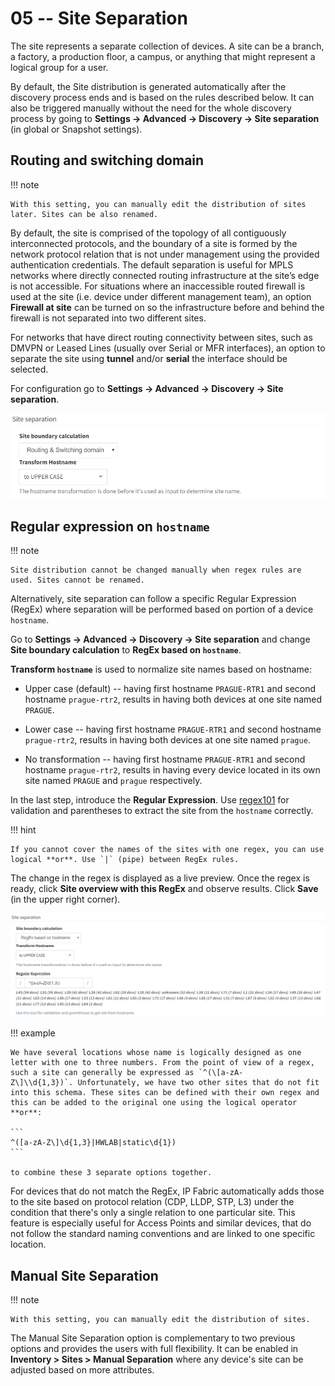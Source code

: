 # 05 -- Site Separation

The site represents a separate collection of devices. A site can be a branch, a factory, a production floor, a campus, or anything that might represent a logical group for a user.

By default, the Site distribution is generated automatically after the discovery process ends and is based on the rules described below. It can also be triggered manually without the need for the whole discovery process by going to **Settings → Advanced → Discovery → Site separation** (in global or Snapshot settings).

## Routing and switching domain

!!! note

    With this setting, you can manually edit the distribution of sites later. Sites can be also renamed.

By default, the site is comprised of the topology of all contiguously interconnected protocols, and the boundary of a site is formed by the network protocol relation that is not under management using the provided authentication credentials. The default separation is useful for MPLS networks where directly connected routing infrastructure at the site’s edge is not accessible. For situations where an inaccessible routed firewall is used at the site (i.e. device under different management team), an option **Firewall at site** can be turned on so the infrastructure before and behind the firewall is not separated into two different sites.

For networks that have direct routing connectivity between sites, such as DMVPN or Leased Lines (usually over Serial or MFR interfaces), an option to separate the site using **tunnel** and/or **serial** the interface should be selected.

For configuration go to **Settings → Advanced → Discovery → Site separation**.

![Site separation](site_separation_rs.png)

## Regular expression on `hostname`

!!! note

    Site distribution cannot be changed manually when regex rules are used. Sites cannot be renamed.

Alternatively, site separation can follow a specific Regular Expression (RegEx) where separation will be performed based on portion of a device `hostname`.

Go to **Settings → Advanced → Discovery → Site separation** and change **Site boundary calculation** to **RegEx based on `hostname`**.

**Transform `hostname`** is used to normalize site names based on hostname:

- Upper case (default) -- having first hostname `PRAGUE-RTR1` and second hostname `prague-rtr2`, results in having both devices at one site named `PRAGUE`.

- Lower case -- having first hostname `PRAGUE-RTR1` and second hostname `prague-rtr2`, results in having both devices at one site named `prague`.

- No transformation -- having first hostname `PRAGUE-RTR1` and second hostname `prague-rtr2`, results in having every device located in its own site named `PRAGUE` and `prague` respectively.

In the last step, introduce the **Regular Expression**. Use [regex101](https://regex101.com/) for validation and parentheses to extract the site from the `hostname` correctly.

!!! hint

    If you cannot cover the names of the sites with one regex, you can use logical **or**. Use `|` (pipe) between RegEx rules.

The change in the regex is displayed as a live preview. Once the regex is ready, click **Site overview with this RegEx** and
observe results. Click **Save** (in the upper right corner).

![Site separation regex](site_separation_regex.png)

!!! example

    We have several locations whose name is logically designed as one letter with one to three numbers. From the point of view of a regex, such a site can generally be expressed as `^(\[a-zA-Z\]\\d{1,3})`. Unfortunately, we have two other sites that do not fit into this schema. These sites can be defined with their own regex and this can be added to the original one using the logical operator **or**:

    ```
    ^([a-zA-Z\]\d{1,3}|HWLAB|static\d{1})
    ```

    to combine these 3 separate options together.

For devices that do not match the RegEx, IP Fabric automatically adds those to the site based on protocol relation (CDP, LLDP, STP, L3) under the condition that there's only a single relation to one particular site. This feature is especially useful for Access Points and similar devices, that do not follow the standard naming conventions and are linked to one specific location.

## Manual Site Separation

!!! note

    With this setting, you can manually edit the distribution of sites.

The Manual Site Separation option is complementary to two previous options and provides the users with full flexibility. It can be enabled in **Inventory > Sites > Manual Separation** where any device's site can be adjusted based on more attributes.
